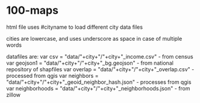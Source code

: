 # 100-maps

html file uses #cityname to load different city data files

cities are lowercase, and uses underscore as space in case of multiple words

datafiles are:
	var csv = "data/"+city+"/"+city+"_income.csv" - from census
	var geojson1 = "data/"+city+"/"+city+"_bg.geojson" - from national repository of shapfiles
	var overlap = "data/"+city+"/"+city+"_overlap.csv" - processed from qgis
	var neighbors = "data/"+city+"/"+city+"_geoid_neighbor_hash.json" - processes from qgis
	var neighborhoods = "data/"+city+"/"+city+"_neighborhoods.json" - from zillow
	
